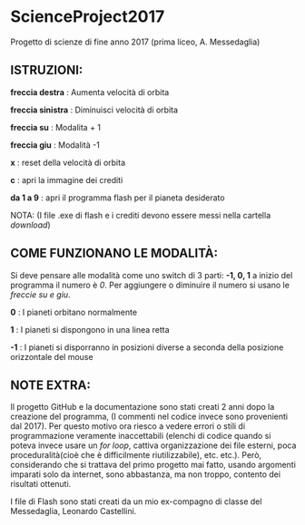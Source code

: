 ScienceProject2017
===
Progetto di scienze di fine anno 2017 (prima liceo, A. Messedaglia)

ISTRUZIONI:
--
**freccia destra** : Aumenta velocità di orbita

**freccia sinistra** : Diminuisci velocità di orbita

**freccia su** : Modalita + 1

**freccia giu** : Modalità -1

**x** : reset della velocità di orbita

**c** : apri la immagine dei crediti

**da 1 a 9** : apri il programma flash per il pianeta desiderato

NOTA: (I file .exe di flash e i crediti devono essere messi nella cartella *download*)

COME FUNZIONANO LE MODALITÀ:
--
Si deve pensare alle modalità come uno switch di 3 parti:
**-1, 0, 1**
a inizio del programma il numero è *0*.
Per aggiungere o diminuire il numero si usano le *freccie su e giu*.

**0** : I pianeti orbitano normalmente

**1** : I pianeti si dispongono in una linea retta

**-1** : I pianeti si disporranno in posizioni diverse a seconda della posizione orizzontale del mouse


NOTE EXTRA:
--
Il progetto GitHub e la documentazione sono stati creati 2 anni dopo la creazione del programma, (I commenti nel codice invece sono provenienti dal 2017). Per questo motivo ora riesco a vedere errori o stili di programmazione veramente inaccettabili (elenchi di codice quando si poteva invece usare un *for loop*, cattiva organizzazione dei file esterni, poca proceduralità(cioè che è difficilmente riutilizzabile), etc. etc.).
Però, considerando che si trattava del primo progetto mai fatto, usando argomenti imparati solo da internet, sono abbastanza, ma non troppo, contento dei risultati ottenuti.

I file di Flash sono stati creati da un mio ex-compagno di classe del Messedaglia, Leonardo Castellini.


